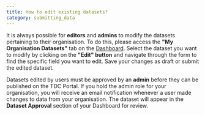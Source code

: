 ```yaml
---
title: How to edit existing datasets?
category: submitting_data
---
```


It is always possible for __editors__ and __admins__ to modify the datasets pertaining to their organisation. To do this, please access the __"My Organisation Datasets"__ tab on the [Dashboard](https://portal.transport-data.org/dashboard). Select the dataset you want to modify by clicking on the __"Edit" button__ and navigate through the form to find the specific field you want to edit. Save your changes as draft or submit the edited dataset. 

Datasets edited by users must be approved by an **admin** before they can be published on the TDC Portal. If you hold the admin role for your organisation, you will receive an email notification whenever a user made changes to data from your organisation. The dataset will appear in the **Dataset Approval** section of your Dashboard for review.
